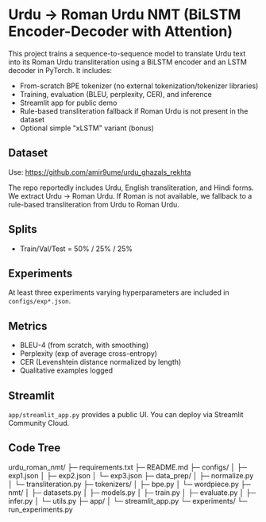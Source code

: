 # Urdu → Roman Urdu NMT (BiLSTM Encoder-Decoder with Attention)

This project trains a sequence-to-sequence model to translate Urdu text into its Roman Urdu transliteration using a BiLSTM encoder and an LSTM decoder in PyTorch. It includes:
- From-scratch BPE tokenizer (no external tokenization/tokenizer libraries)
- Training, evaluation (BLEU, perplexity, CER), and inference
- Streamlit app for public demo
- Rule-based transliteration fallback if Roman Urdu is not present in the dataset
- Optional simple "xLSTM" variant (bonus)

## Dataset
Use: https://github.com/amir9ume/urdu_ghazals_rekhta

The repo reportedly includes Urdu, English transliteration, and Hindi forms. We extract Urdu → Roman Urdu. If Roman is not available, we fallback to a rule-based transliteration from Urdu to Roman Urdu.

## Splits
- Train/Val/Test = 50% / 25% / 25%

## Experiments
At least three experiments varying hyperparameters are included in `configs/exp*.json`.

## Metrics
- BLEU-4 (from scratch, with smoothing)
- Perplexity (exp of average cross-entropy)
- CER (Levenshtein distance normalized by length)
- Qualitative examples logged

## Streamlit
`app/streamlit_app.py` provides a public UI. You can deploy via Streamlit Community Cloud.

## Code Tree
urdu_roman_nmt/
├─ requirements.txt
├─ README.md
├─ configs/
│  ├─ exp1.json
│  ├─ exp2.json
│  └─ exp3.json
├─ data_prep/
│  ├─ normalize.py
│  └─ transliteration.py
├─ tokenizers/
│  ├─ bpe.py
│  └─ wordpiece.py
├─ nmt/
│  ├─ datasets.py
│  ├─ models.py
│  ├─ train.py
│  ├─ evaluate.py
│  ├─ infer.py
│  └─ utils.py
├─ app/
│  └─ streamlit_app.py
└─ experiments/
   └─ run_experiments.py
